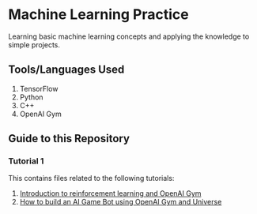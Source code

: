 # Machine Learning Practice
Learning basic machine learning concepts and applying the knowledge to simple projects.

## Tools/Languages Used
1. TensorFlow
2. Python
3. C++
4. OpenAI Gym

## Guide to this Repository
### Tutorial 1
This contains files related to the following tutorials:
1. [Introduction to reinforcement learning and OpenAI Gym](https://www.oreilly.com/learning/introduction-to-reinforcement-learning-and-openai-gym)
2. [How to build an AI Game Bot using OpenAI Gym and Universe](https://medium.freecodecamp.org/how-to-build-an-ai-game-bot-using-openai-gym-and-universe-f2eb9bfbb40a)
